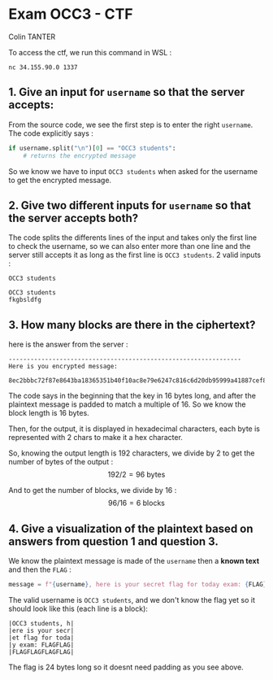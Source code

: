 # Exam OCC3 - CTF
Colin TANTER 

To access the ctf, we run this command in WSL :
```
nc 34.155.90.0 1337
```

**1. Give an input for `username` so that the server accepts:**
---

From the source code, we see the first step is to enter the right `username`. The code explicitly says :
```python
if username.split("\n")[0] == "OCC3 students":
    # returns the encrypted message
```
So we know we have to input `OCC3 students` when asked for the username to get the encrypted message.

**2. Give two different inputs for `username` so that the server accepts both?**
---

The code splits the differents lines of the input and takes only the first line to check the username, so we can also enter more than one line and the server still accepts it as long as the first line is `OCC3 students`.
2 valid inputs :
```
OCC3 students
```
```
OCC3 students
fkgbsldfg
```

**3. How many blocks are there in the ciphertext?**
---

here is the answer from the server :
```
----------------------------------------------------------------
Here is you encrypted message:

8ec2bbbc72f87e8643ba18365351b40f10ac8e79e6247c816c6d20db95999a41887cef899569792101db7a28cbb80938b279d3e4c14829651d7fcffe4033a8aab6696963b212865a7710cd70281dcf139a5e45be79c4b36d98b5c19639049949
```
The code says in the beginning that the key in 16 bytes long, and after the plaintext message is padded to match a multiple of 16. So we know the block length is 16 bytes.

Then, for the output, it is displayed in hexadecimal characters, each byte is represented with 2 chars to make it a hex character. 

So, knowing the output length is 192 characters, we divide by 2 to get the number of bytes of the output :
$$ 192 / 2 = 96 \text{ bytes}$$

And to get the number of blocks, we divide by 16 :
$$ 96 / 16 = 6 \text{ blocks}$$

**4. Give a visualization of the plaintext based on answers from question 1 and question 3.**
---

We know the plaintext message is made of the `username` then a **known text** and then the `FLAG` :
```python
message = f"{username}, here is your secret flag for today exam: {FLAG}"
```
The valid username is `OCC3 students`, and we don't know the flag yet so it should look like this (each line is a block):

```
|OCC3 students, h| 
|ere is your secr|
|et flag for toda|  
|y exam: FLAGFLAG|    
|FLAGFLAGFLAGFLAG|
```
The flag is 24 bytes long so it doesnt need padding as you see above.


